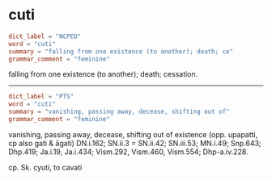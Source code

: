# cuti

``` toml
dict_label = "NCPED"
word = "cuti"
summary = "falling from one existence (to another); death; ce"
grammar_comment = "feminine"
```

falling from one existence (to another); death; cessation.

--------------------

``` toml
dict_label = "PTS"
word = "cuti"
summary = "vanishing, passing away, decease, shifting out of"
grammar_comment = "feminine"
```

vanishing, passing away, decease, shifting out of existence (opp. upapatti, cp also gati & āgati) DN.i.162; SN.ii.3 = SN.ii.42; SN.iii.53; MN.i.49; Snp.643; Dhp.419; Ja.i.19, Ja.i.434; Vism.292, Vism.460, Vism.554; Dhp\-a.iv.228.

cp. Sk. cyuti, to cavati

